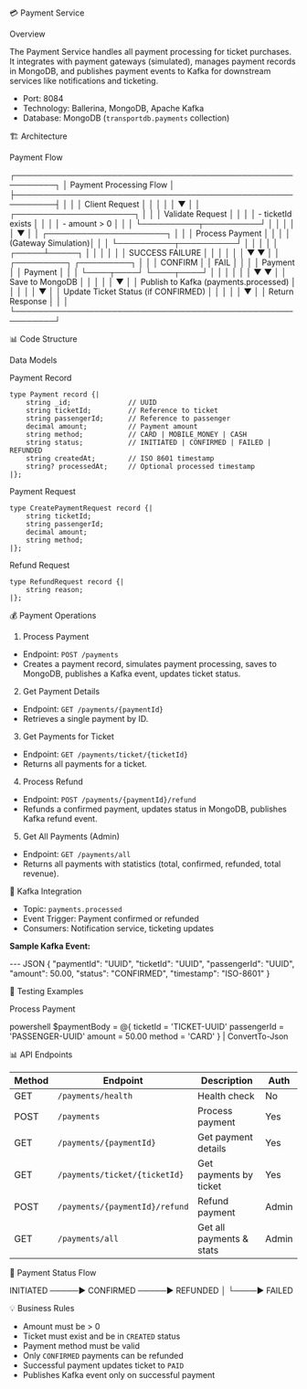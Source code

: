 💳 Payment Service

Overview

The Payment Service handles all payment processing for ticket purchases. It integrates with payment gateways (simulated), manages payment records in MongoDB, and publishes payment events to Kafka for downstream services like notifications and ticketing.

- Port: 8084  
- Technology: Ballerina, MongoDB, Apache Kafka  
- Database: MongoDB (`transportdb.payments` collection)

🏗️ Architecture

Payment Flow



┌─────────────────────────────────────────────────────────┐
│              Payment Processing Flow                    │
├─────────────────────────────────────────────────────────┤
│                                                         │
│  Client Request                                         │
│       │                                                 │
│       ▼                                                 │
│  ┌─────────────────────┐                               │
│  │ Validate Request    │                               │
│  │ - ticketId exists   │                               │
│  │ - amount > 0        │                               │
│  └──────────┬──────────┘                               │
│             │                                           │
│             ▼                                           │
│  ┌─────────────────────┐                               │
│  │ Process Payment     │                               │
│  │ (Gateway Simulation)│                               │
│  └──────────┬──────────┘                               │
│             │                                           │
│       ┌─────┴─────┐                                    │
│       │           │                                    │
│    SUCCESS      FAILURE                                │
│       │           │                                    │
│       ▼           ▼                                    │
│  ┌─────────┐  ┌─────────┐                             │
│  │ CONFIRM │  │  FAIL   │                             │
│  │ Payment │  │ Payment │                             │
│  └────┬────┘  └────┬────┘                             │
│       │            │                                   │
│       ▼            ▼                                   │
│  Save to MongoDB                                       │
│       │                                                │
│       ▼                                                │
│  Publish to Kafka (payments.processed)                │
│       │                                                │
│       ▼                                                │
│  Update Ticket Status (if CONFIRMED)                  │
│       │                                                │
│       ▼                                                │
│  Return Response                                       │
│                                                        │
└─────────────────────────────────────────────────────────┘



📊 Code Structure

Data Models

Payment Record
```ballerina
type Payment record {|
    string _id;              // UUID
    string ticketId;         // Reference to ticket
    string passengerId;      // Reference to passenger
    decimal amount;          // Payment amount
    string method;           // CARD | MOBILE_MONEY | CASH
    string status;           // INITIATED | CONFIRMED | FAILED | REFUNDED
    string createdAt;        // ISO 8601 timestamp
    string? processedAt;     // Optional processed timestamp
|};
````

Payment Request

```ballerina
type CreatePaymentRequest record {|
    string ticketId;
    string passengerId;
    decimal amount;
    string method;
|};
```

Refund Request

```ballerina
type RefundRequest record {|
    string reason;
|};
```

💰 Payment Operations

1. Process Payment

* Endpoint: `POST /payments`
* Creates a payment record, simulates payment processing, saves to MongoDB, publishes a Kafka event, updates ticket status.

2. Get Payment Details

* Endpoint: `GET /payments/{paymentId}`
* Retrieves a single payment by ID.

3. Get Payments for Ticket

* Endpoint: `GET /payments/ticket/{ticketId}`
* Returns all payments for a ticket.

4. Process Refund

* Endpoint: `POST /payments/{paymentId}/refund`
* Refunds a confirmed payment, updates status in MongoDB, publishes Kafka refund event.

5. Get All Payments (Admin)

* Endpoint: `GET /payments/all`
* Returns all payments with statistics (total, confirmed, refunded, total revenue).

🎯 Kafka Integration

* Topic: `payments.processed`
* Event Trigger: Payment confirmed or refunded
* Consumers: Notification service, ticketing updates

**Sample Kafka Event:**

--- JSON
{
  "paymentId": "UUID",
  "ticketId": "UUID",
  "passengerId": "UUID",
  "amount": 50.00,
  "status": "CONFIRMED",
  "timestamp": "ISO-8601"
}

 🧪 Testing Examples

Process Payment

powershell
$paymentBody = @{
    ticketId = 'TICKET-UUID'
    passengerId = 'PASSENGER-UUID'
    amount = 50.00
    method = 'CARD'
} | ConvertTo-Json



 📊 API Endpoints

| Method | Endpoint                       | Description              | Auth  |
| ------ | ------------------------------ | ------------------------ | ----- |
| GET    | `/payments/health`             | Health check             | No    |
| POST   | `/payments`                    | Process payment          | Yes   |
| GET    | `/payments/{paymentId}`        | Get payment details      | Yes   |
| GET    | `/payments/ticket/{ticketId}`  | Get payments by ticket   | Yes   |
| POST   | `/payments/{paymentId}/refund` | Refund payment           | Admin |
| GET    | `/payments/all`                | Get all payments & stats | Admin |


🔐 Payment Status Flow

INITIATED ─────► CONFIRMED ─────► REFUNDED
    │
    └────► FAILED


💡 Business Rules

* Amount must be > 0
* Ticket must exist and be in `CREATED` status
* Payment method must be valid
* Only `CONFIRMED` payments can be refunded
* Successful payment updates ticket to `PAID`
* Publishes Kafka event only on successful payment
